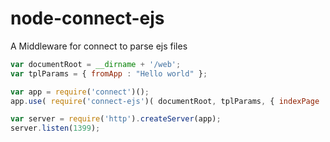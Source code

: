 # node-connect-ejs
A Middleware for connect to parse ejs files

```JavaScript
var documentRoot = __dirname + '/web';
var tplParams = { fromApp : "Hello world" };

var app = require('connect')();
app.use( require('connect-ejs')( documentRoot, tplParams, { indexPage : 'index.ejs', ext : 'ejs' } ) );

var server = require('http').createServer(app);
server.listen(1399);
```
